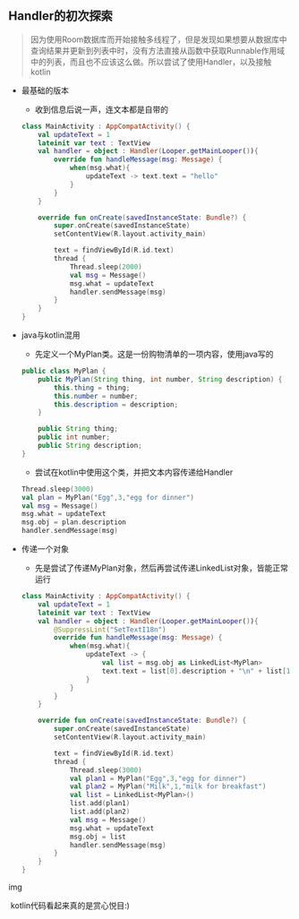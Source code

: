 ## Handler的初次探索

> 因为使用Room数据库而开始接触多线程了，但是发现如果想要从数据库中查询结果并更新到列表中时，没有方法直接从函数中获取Runnable作用域中的列表，而且也不应该这么做。所以尝试了使用Handler，以及接触kotlin

- 最基础的版本

  - 收到信息后说一声，连文本都是自带的

  ```kotlin
  class MainActivity : AppCompatActivity() {
      val updateText = 1
      lateinit var text : TextView
      val handler = object : Handler(Looper.getMainLooper()){
          override fun handleMessage(msg: Message) {
              when(msg.what){
                  updateText -> text.text = "hello"
              }
          }
      }
  
      override fun onCreate(savedInstanceState: Bundle?) {
          super.onCreate(savedInstanceState)
          setContentView(R.layout.activity_main)
  
          text = findViewById(R.id.text)
          thread {
              Thread.sleep(2000)
              val msg = Message()
              msg.what = updateText
              handler.sendMessage(msg)
          }
      }
  }
  ```

- java与kotlin混用

  - 先定义一个MyPlan类。这是一份购物清单的一项内容，使用java写的

  ```java
  public class MyPlan {
      public MyPlan(String thing, int number, String description) {
          this.thing = thing;
          this.number = number;
          this.description = description;
      }
  
      public String thing;
      public int number;
      public String description;
  }
  ```

  - 尝试在kotlin中使用这个类，并把文本内容传递给Handler

  ```kotlin
  Thread.sleep(3000)
  val plan = MyPlan("Egg",3,"egg for dinner")
  val msg = Message()
  msg.what = updateText
  msg.obj = plan.description
  handler.sendMessage(msg)
  ```

- 传递一个对象

  - 先是尝试了传递MyPlan对象，然后再尝试传递LinkedList对象，皆能正常运行

  ```kotlin
  class MainActivity : AppCompatActivity() {
      val updateText = 1
      lateinit var text : TextView
      val handler = object : Handler(Looper.getMainLooper()){
          @SuppressLint("SetTextI18n")
          override fun handleMessage(msg: Message) {
              when(msg.what){
                  updateText -> {
                      val list = msg.obj as LinkedList<MyPlan>
                      text.text = list[0].description + "\n" + list[1].description
                  }
              }
          }
      }
  
      override fun onCreate(savedInstanceState: Bundle?) {
          super.onCreate(savedInstanceState)
          setContentView(R.layout.activity_main)
  
          text = findViewById(R.id.text)
          thread {
              Thread.sleep(3000)
              val plan1 = MyPlan("Egg",3,"egg for dinner")
              val plan2 = MyPlan("Milk",1,"milk for breakfast")
              val list = LinkedList<MyPlan>()
              list.add(plan1)
              list.add(plan2)
              val msg = Message()
              msg.what = updateText
              msg.obj = list
              handler.sendMessage(msg)
          }
      }
  }
  ```

img

​	kotlin代码看起来真的是赏心悦目:)

